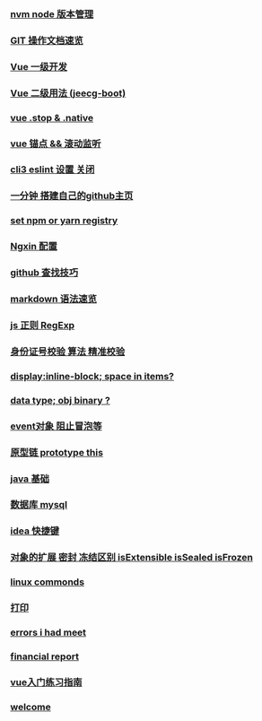 
### [ nvm node 版本管理 ](posts/nvm.md)

### [ GIT 操作文档速览 ](posts/gitNotebook.md)


### [ Vue 一级开发 ](posts/VueQuickDevelopment.md)

### [ Vue 二级用法 (jeecg-boot) ](posts/jeecg-boot.md)

### [ vue  .stop & .native](posts/vueModifier.md)

### [vue 锚点 && 滚动监听](post/anchorPoint.md)

### [cli3 eslint 设置 关闭](posts/eslint.md)

### [ 一分钟 搭建自己的github主页 ](posts/buildblog.md)

### [set npm or yarn registry](posts/setRegistry.md)

### [ Ngxin 配置 ](posts/200814.md)

### [ github 查找技巧 ](posts/200507.md)

### [ markdown  语法速览 ](posts/markdown.md)

### [ js 正则  RegExp](posts/regBase.md)

### [ 身份证号校验 算法 精准校验 ](posts/20200618.md)

### [display:inline-block; space in items?](posts/inlineBlock.md)

### [ data type; obj  binary ?](posts/dataType.md)

### [ event对象 阻止冒泡等 ](posts/event.md)

### [ 原型链 prototype this ](posts/200427.md)

### [ java 基础](posts/200514.md)

### [ 数据库 mysql ](posts/200603.md)

### [ idea 快捷键](posts/200526.md)

### [对象的扩展 密封 冻结区别 isExtensible isSealed isFrozen](posts/isExtensible.md) 

### [linux commonds](posts/linuxCommonds.md)

### [ 打印 ](posts/200921.md)

### [errors i had meet](posts/errors.md)

### [ financial report ](posts/financialReport.md)

### [ vue入门练习指南 ](posts/vueGuide.md)

### [welcome](posts/welcome.md)
